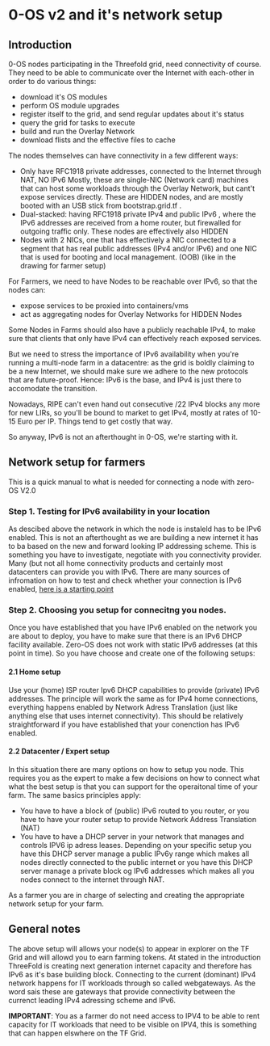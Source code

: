 # 0-OS v2 and it's network setup

## Introduction

0-OS nodes participating in the Threefold grid, need connectivity of course. They need to be able to communicate over 
the Internet with each-other in order to do various things:

- download it's OS modules
- perform OS module upgrades
- register itself to the grid, and send regular updates about it's status
- query the grid for tasks to execute
- build and run the Overlay Network
- download flists and the effective files to cache

The nodes themselves can have connectivity in a few different ways:

- Only have RFC1918 private addresses, connected to the Internet through NAT, NO IPv6
  Mostly, these are single-NIC (Network card) machines that can host some workloads through the Overlay Network, but 
  cant't expose services directly. These are HIDDEN nodes, and are mostly booted with an USB stick from 
  bootstrap.grid.tf .
- Dual-stacked: having RFC1918 private IPv4 and public IPv6 , where the IPv6 addresses are received from a home router, 
but firewalled for outgoing traffic only. These nodes are effectively also HIDDEN
- Nodes with 2 NICs, one that has effectively a NIC connected to a segment that has real public 
addresses (IPv4 and/or IPv6) and one NIC that is used for booting and local 
management. (OOB) (like in the drawing for farmer setup)

For Farmers, we need to have Nodes to be reachable over IPv6, so that the nodes can:

- expose services to be proxied into containers/vms
- act as aggregating nodes for Overlay Networks for HIDDEN Nodes

Some Nodes in Farms should also have a publicly reachable IPv4, to make sure that clients that only have IPv4 can 
effectively reach exposed services.

But we need to stress the importance of IPv6 availability when you're running a multi-node farm in a datacentre: as the 
grid is boldly claiming to be a new Internet, we should make sure we adhere to the new protocols that are future-proof. 
Hence: IPv6 is the base, and IPv4 is just there to accomodate the transition.

Nowadays, RIPE can't even hand out consecutive /22 IPv4 blocks any more for new LIRs, so you'll be bound to market to 
get IPv4, mostly at rates of 10-15 Euro per IP. Things tend to get costly that way.

So anyway, IPv6 is not an afterthought in 0-OS, we're starting with it.

## Network setup for farmers

This is a quick manual to what is needed for connecting a node with zero-OS V2.0

### Step 1. Testing for IPv6 availability in your location 
As descibed above the network in which the node is instaleld has to be IPv6 enabled.  This is not an afterthought as we are building a new internet it has to ba based on the new and forward looking IP addressing scheme.  This is something you have to investigate, negotiate with you connectivity provider.  Many (but not all home connectivity products and certainly most datacenters can provide you with IPv6.  There are many sources of infromation on how to test and check whether your connection is IPv6 enabled, [here is a starting point](http://www.ipv6enabled.org/ipv6_enabled/ipv6_enable.php)

### Step 2. Choosing you setup for connecitng you nodes.

Once you have established that you have IPv6 enabled on the network you are about to deploy, you have to make sure that there is an IPv6 DHCP facility available.  Zero-OS does not work with static IPv6 addresses (at this point in time).  So you have choose and create one of the following setups:

#### 2.1 Home setup

Use your (home) ISP router Ipv6 DHCP capabilities to provide (private) IPv6 addresses.  The principle will work the same as for IPv4 home connections, everything happens enabled by Network Adress Translation (just like anything else that uses internet connectivity).  This should be relatively straightforward if you have established that your conenction has IPv6 enabled.

#### 2.2 Datacenter / Expert setup

In this situation there are many options on how to setup you node.  This requires you as the expert to make a few decisions on how to connect what what the best setup is that you can support for the operaitonal time of your farm.  The same basics principles apply:
  - You have to have a block of (public) IPv6 routed to you router, or you have to have your router setup to provide Network Address Translation (NAT)
  - You have to have a DHCP server in your network that manages and controls IPV6 ip adress leases.  Depending on your specific setup you have this DHCP server manage a public IPv6y range which makes all nodes directly connected to the public internet or you have this DHCP server manage a private block og IPv6 addresses which makes all you nodes connect to the internet through NAT.  

As a farmer you are in charge of selecting and creating the appropriate network setup for your farm.  

## General notes

The above setup will allows your node(s) to appear in explorer on the TF Grid and will allowd you to earn farming tokens.  At stated in the introduction ThreeFold is creating next generation internet capacity and therefore has IPv6 as it's base building block.  Connecting to the current (dominant) IPv4 network happens for IT workloads through so called webgateways.  As the word sais these are gateways that provide connectivity between the currenct leading IPv4 adressing scheme and IPv6. 

**IMPORTANT**:  You as a farmer do  not need access to IPV4 to be able to rent capacity for IT workloads that need to be visible on IPV4, this is something that can happen elswhere on the TF Grid.
 